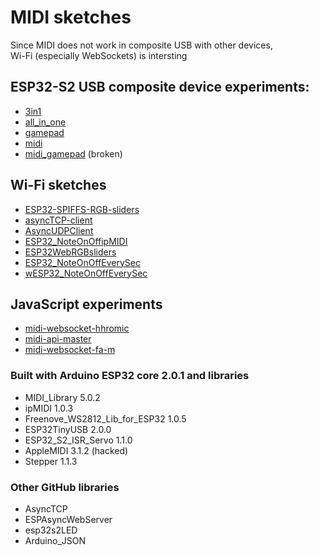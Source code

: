 # MIDI sketches
Since MIDI does not work in composite USB with other devices,  
Wi-Fi (especially WebSockets) is intersting  
## ESP32-S2 USB composite device experiments:  
- [3in1](3in1)
- [all_in_one](all_in_one)
- [gamepad](gamepad)
- [midi](midi)
- [midi_gamepad](midi_gamepad)   (broken)

## Wi-Fi sketches
- [ESP32-SPIFFS-RGB-sliders](ESP32-SPIFFS-RGB-sliders)
- [asyncTCP-client](asyncTCP-client)
- [AsyncUDPClient](AsyncUDPClient)
- [ESP32_NoteOnOffipMIDI](ESP32_NoteOnOffipMIDI)
- [ESP32WebRGBsliders](ESP32WebRGBsliders)
- [ESP32_NoteOnOffEverySec](ESP32_NoteOnOffEverySec)
- [wESP32_NoteOnOffEverySec](wESP32_NoteOnOffEverySec)

## JavaScript experiments
- [midi-websocket-hhromic](midi-websocket-hhromic)
- [midi-api-master](midi-api-master)
- [midi-websocket-fa-m](midi-websocket-fa-m)

### Built with Arduino ESP32 core 2.0.1 and libraries
-  MIDI_Library 5.0.2
-  ipMIDI 1.0.3
-  Freenove_WS2812_Lib_for_ESP32 1.0.5
-  ESP32TinyUSB 2.0.0
-  ESP32_S2_ISR_Servo 1.1.0
-  AppleMIDI 3.1.2 (hacked)
-  Stepper 1.1.3  

### Other GitHub libraries  
- AsyncTCP
- ESPAsyncWebServer
- esp32s2LED
- Arduino_JSON
